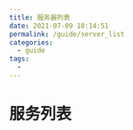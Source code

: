```yaml
---
title: 服务器列表
date: 2021-07-09 10:14:51
permalink: /guide/server_list
categories: 
  - guide
tags: 
  - 
---
```


# 服务列表

<ServerTables />

<!-- <Test /> -->
<!-- <Vssue/> -->
